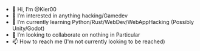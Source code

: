 - 👋 Hi, I’m @Kier00
- 👀 I’m interested in anything hacking/Gamedev
- 🌱 I’m currently learning Python/Rust/WebDev/WebAppHacking (Possibly Unity/Godot)
- 💞️ I’m looking to collaborate on nothing in Particular
- 📫 How to reach me (I'm not currently looking to be reached)
